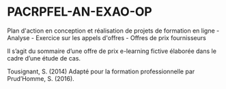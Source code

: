 ﻿# PACRPFEL-AN-EXAO-OP
Plan d'action en conception et réalisation de projets de formation en ligne - Analyse - Exercice sur les appels d'offres - Offres de prix fournisseurs

Il s’agit du sommaire d’une offre de prix e-learning fictive élaborée dans le cadre d’une étude de cas.

Tousignant, S. (2014)
Adapté pour la formation professionnelle par Prud’Homme, S. (2016).